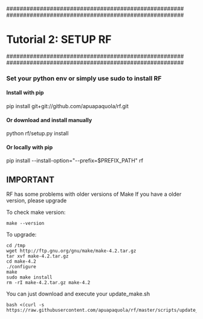 #####################################################
#####################################################

# Tutorial 2: SETUP RF

#####################################################
#####################################################

### Set your python env or simply use sudo to install RF

#### Install with pip
pip install git+git://github.com/apuapaquola/rf.git

#### Or download and install manually
python rf/setup.py install

#### Or locally with pip
pip install --install-option="--prefix=$PREFIX_PATH" rf

## IMPORTANT

RF has some problems with older versions of Make
If you have a older version, please upgrade

To check make version:

```
make --version
```

To upgrade:

```
cd /tmp
wget http://ftp.gnu.org/gnu/make/make-4.2.tar.gz
tar xvf make-4.2.tar.gz
cd make-4.2
./configure
make
sudo make install
rm -rI make-4.2.tar.gz make-4.2
```

You can just download and execute your update_make.sh

```
bash <(curl -s https://raw.githubusercontent.com/apuapaquola/rf/master/scripts/update_make.sh)
```

#

